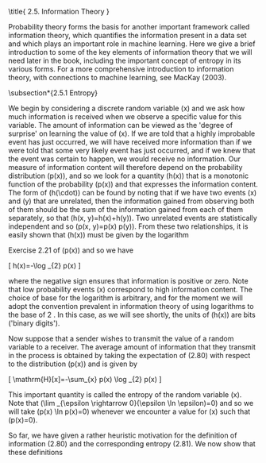 \title{
2.5. Information Theory
}

Probability theory forms the basis for another important framework called information theory, which quantifies the information present in a data set and which plays an important role in machine learning. Here we give a brief introduction to some of the key elements of information theory that we will need later in the book, including the important concept of entropy in its various forms. For a more comprehensive introduction to information theory, with connections to machine learning, see MacKay (2003).

\subsection*{2.5.1 Entropy}

We begin by considering a discrete random variable \(x\) and we ask how much information is received when we observe a specific value for this variable. The amount of information can be viewed as the 'degree of surprise' on learning the value of \(x\). If we are told that a highly improbable event has just occurred, we will have received more information than if we were told that some very likely event has just occurred, and if we knew that the event was certain to happen, we would receive no information. Our measure of information content will therefore depend on the probability distribution \(p(x)\), and so we look for a quantity \(h(x)\) that is a monotonic function of the probability \(p(x)\) and that expresses the information content. The form of \(h(\cdot)\) can be found by noting that if we have two events \(x\) and \(y\) that are unrelated, then the information gained from observing both of them should be the sum of the information gained from each of them separately, so that \(h(x, y)=h(x)+h(y)\). Two unrelated events are statistically independent and so \(p(x, y)=p(x) p(y)\). From these two relationships, it is easily shown that \(h(x)\) must be given by the logarithm

Exercise 2.21 of \(p(x)\) and so we have

\[
h(x)=-\log _{2} p(x)
\]

where the negative sign ensures that information is positive or zero. Note that low probability events \(x\) correspond to high information content. The choice of base for the logarithm is arbitrary, and for the moment we will adopt the convention prevalent in information theory of using logarithms to the base of 2 . In this case, as we will see shortly, the units of \(h(x)\) are bits ('binary digits').

Now suppose that a sender wishes to transmit the value of a random variable to a receiver. The average amount of information that they transmit in the process is obtained by taking the expectation of (2.80) with respect to the distribution \(p(x)\) and is given by

\[
\mathrm{H}[x]=-\sum_{x} p(x) \log _{2} p(x)
\]

This important quantity is called the entropy of the random variable \(x\). Note that \(\lim _{\epsilon \rightarrow 0}(\epsilon \ln \epsilon)=0\) and so we will take \(p(x) \ln p(x)=0\) whenever we encounter a value for \(x\) such that \(p(x)=0\).

So far, we have given a rather heuristic motivation for the definition of information (2.80) and the corresponding entropy (2.81). We now show that these definitions
